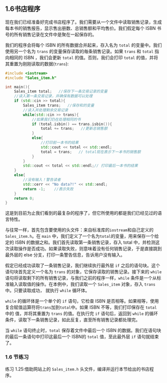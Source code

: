 
## 1.6书店程序

现在我们已经准备好完成书店程序了。我们需要从一个文件中读取销售记录，生成每本书的销售报告，显示售出册数、总销售额和平均售价。我们假定每个 ISBN 书号的所有销售记录在文件中是聚在一起保存的。

我们的程序会将每个 ISBN 的所有数据合并起来，存入名为 `total` 的变量中。我们使用另一个名为 `trans` 的变量保存读取的毎条销售记录。如果 `trans` 和 `total` 指向相同的 ISBN ，我们会更新 `total` 的值。否则，我们会打印 `total` 的值，并将其重置为刚刚读取的数据(`trans`):


```cpp
#include <iostream>
#include "Sales_item.h"

int main(){
    Sales_item total;   //保存下一条交易记录的变量
    //读入第一条交易记录，并确保有数据可以处理
    if (std::cin >> total){
        Sales_item trans;   //保存和的变量
        //读入并处理剩余交易记录
        while(std::cin >> trans){
            //如果我们仍在处理相同的书
            if (total.isbin() == trans.isbin()){
                total += trans;   //更新总销售额
            }
            else{
                //打印前一本书的结果
                std::cout << total << std::endl;
                total = trans;   // total现在表示下一本书的销售额
            }
        }
        std::cout << total << std::endl;// 打印最后一本书的结果
    }
    else{
        //没有输入！警告读者
        std::cerr << "No data?!" << std::endl;
        return -1;    //表示失败
    }
    return 0;
}
```


这是到目前为止我们看到的最复杂的程序了，但它所使用的都是我们已经见过的语言特性。

与往常一样，首先包含要使用的头文件：来自标准库的`iostream`和自己定义的 `Sales_item.h`。在 `main` 中，我们定义了一个名为`total`的变量，用来保存一个给定的 ISBN 的数据之和。我们首先读取第一条销售记录，存入 total 中，并检测这次读取操作是否成功。如果读取失败，则意味着没有任何销售记录，于是直接跳到最外层的 else 分支，打印一条警告信息，告诉用户没有输入。

假定已经成功读取了一条销售记录，我们继续执行最外层 `if` 之后的语句块。这个语句块首先定义一个名为 `trans` 的对象，它保存读取的销售记录。接下来的 `while` 语句将读取剩下的所有销售记录，与我们之前的程序一样，`while` 条件是一个从标准输入读取值的操作。在本例中，我们读取一个 `Sales_item` 对象，存入 `trans` 中。只要读取成功， 就执行 `while` 循环体。

`while` 的循环体是一个单个的 `if` 语句，它检查 ISBN 是否相等。如果相等，使用复合赋值运算符将`trans`加到`total`中。如果 ISBN 不等，我们打印保存在 `total` 中的 值，并将其重置为 `trans` 的值。在执行完 `if` 语句后，返回到 `while` 的循环条件，读取下一条销售记录，如此反复，直至所有销售记录都处理完。

当 `while` 语句终止时，`total` 保存着文件中最后一个 ISBN 的数据。我们在语句块 的最后一条语句中打印这最后一个 ISBN的 `total` 值，至此最外层 `if` 语句就结束了。


### 1.6 节练习

练习 1.25:借助网站上的 `Sales_item.h` 头文件，编译并运行本节给出的书店程序。
